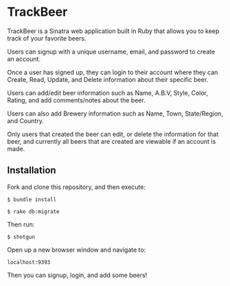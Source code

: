 # TrackBeer

TrackBeer is a Sinatra web application built in Ruby that allows you to keep track of your favorite beers.

Users can signup with a unique username, email, and password to create an account. 

Once a user has signed up, they can login to their account where they can Create, Read, Update, and Delete information about their specific beer.

Users can add/edit beer information such as Name, A.B.V, Style, Color, Rating, and add comments/notes about the beer.

Users can also add Brewery information such as Name, Town, State/Region, and Country.

Only users that created the beer can edit, or delete the information for that beer, and currently all beers that are created are viewable if an account is made.


## Installation

Fork and clone this repository, and then execute:

    $ bundle install

    $ rake db:migrate

Then run:

    $ shotgun

Open up a new browser window and navigate to:

    localhost:9393
    
Then you can signup, login, and add some beers!
    
